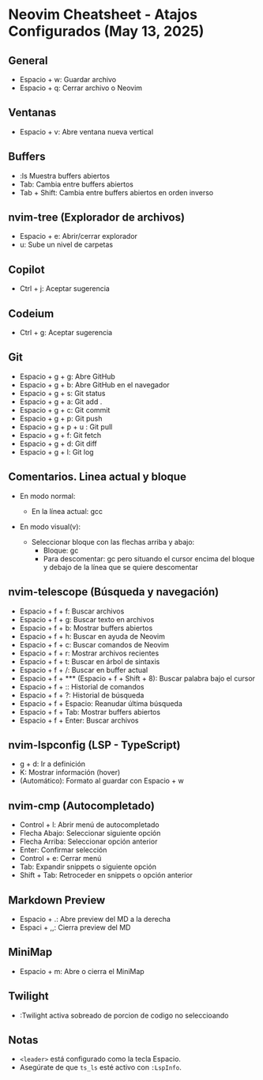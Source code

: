 # Neovim Cheatsheet - Atajos Configurados (May 13, 2025)

## General
- Espacio + w: Guardar archivo
- Espacio + q: Cerrar archivo o Neovim

## Ventanas
- Espacio + v: Abre ventana nueva vertical

## Buffers
- :ls Muestra buffers abiertos
- Tab: Cambia entre buffers abiertos
- Tab + Shift: Cambia entre buffers abiertos en orden inverso

## nvim-tree (Explorador de archivos)
- Espacio + e: Abrir/cerrar explorador
- u: Sube un nivel de carpetas

## Copilot
- Ctrl + j: Aceptar sugerencia

## Codeium
- Ctrl + g: Aceptar sugerencia

## Git
- Espacio + g + g: Abre GitHub
- Espacio + g + b: Abre GitHub en el navegador
- Espacio + g + s: Git status
- Espacio + g + a: Git add .
- Espacio + g + c: Git commit
- Espacio + g + p: Git push
- Espacio + g + p + u : Git pull
- Espacio + g + f: Git fetch
- Espacio + g + d: Git diff
- Espacio + g + l: Git log

## Comentarios. Linea actual y bloque
- En modo normal:
  - En la línea actual: gcc

- En modo visual(v):
  - Seleccionar bloque con las flechas arriba y abajo:
    - Bloque: gc
    - Para descomentar: gc pero situando el cursor encima del bloque y debajo de la línea que se quiere descomentar

## nvim-telescope (Búsqueda y navegación)
- Espacio + f + f: Buscar archivos
- Espacio + f + g: Buscar texto en archivos
- Espacio + f + b: Mostrar buffers abiertos
- Espacio + f + h: Buscar en ayuda de Neovim
- Espacio + f + c: Buscar comandos de Neovim
- Espacio + f + r: Mostrar archivos recientes
- Espacio + f + t: Buscar en árbol de sintaxis
- Espacio + f + /: Buscar en buffer actual
- Espacio + f + *** (Espacio + f + Shift + 8): Buscar palabra bajo el cursor
- Espacio + f + :: Historial de comandos
- Espacio + f + ?: Historial de búsqueda
- Espacio + f + Espacio: Reanudar última búsqueda
- Espacio + f + Tab: Mostrar buffers abiertos
- Espacio + f + Enter: Buscar archivos

## nvim-lspconfig (LSP - TypeScript)
- g + d: Ir a definición
- K: Mostrar información (hover)
- (Automático): Formato al guardar con Espacio + w

## nvim-cmp (Autocompletado)
- Control + l: Abrir menú de autocompletado
- Flecha Abajo: Seleccionar siguiente opción
- Flecha Arriba: Seleccionar opción anterior
- Enter: Confirmar selección
- Control + e: Cerrar menú
- Tab: Expandir snippets o siguiente opción
- Shift + Tab: Retroceder en snippets o opción anterior

## Markdown Preview
- Espacio + .: Abre preview del MD a la derecha
- Espaci + ,,: Cierra preview del MD

## MiniMap
- Espacio + m: Abre o cierra el MiniMap

## Twilight
- :Twilight activa sobreado de porcion de codigo no seleccioando

## Notas
- `<leader>` está configurado como la tecla Espacio.
- Asegúrate de que `ts_ls` esté activo con `:LspInfo`.

